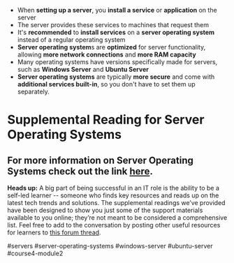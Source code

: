 -   When **setting up a server**, you **install a service** or **application** on the server
-   The server provides these services to machines that request them
-   It's **recommended** to **install services** on a **server operating system** instead of a regular operating system
-   **Server operating system**s are **optimized** for server functionality, allowing **more network connections** and **more RAM capacity**
-   Many operating systems have versions specifically made for servers, such as **Windows Server** and **Ubuntu Server**
-   **Server operating systems** are typically **more secure** and come with **additional services built-in**, so you don't have to set them up separately.

# Supplemental Reading for Server Operating Systems

## For more information on Server Operating Systems check out the link [here](https://www.pcworld.idg.com.au/article/151491/server_operating_systems/).

**Heads up:** A big part of being successful in an IT role is the ability to be a self-led learner -- someone who finds key resources and reads up on the latest tech trends and solutions. The supplemental readings we’ve provided have been designed to show you just some of the support materials available to you online; they’re not meant to be considered a comprehensive list. Feel free to add to the conversation by posting other useful resources for learners to [this forum thread](https://www.coursera.org/learn/os-power-user/discussions/forums/Z4bUA0QoEeiObQoMm0s4jA/threads/vW1PRkQrEeiv2hJ-XM1lZg).

#servers #server-operating-systems #windows-server #ubuntu-server #course4-module2 
